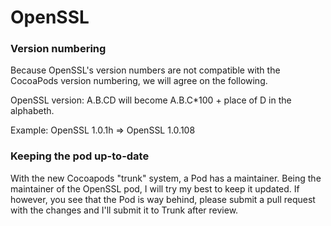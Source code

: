 OpenSSL
=======


### Version numbering 

Because OpenSSL's version numbers are not compatible with the CocoaPods version numbering, we will agree on the following.

OpenSSL version: A.B.CD will become A.B.C*100 + place of D in the alphabeth.


Example: OpenSSL 1.0.1h => OpenSSL 1.0.108

### Keeping the pod up-to-date

With the new Cocoapods "trunk" system, a Pod has a maintainer. Being the maintainer of the OpenSSL pod, I will try my best to keep it updated. If however, you see that the Pod is way behind, please submit a pull request with the changes and I'll submit it to Trunk after review.
